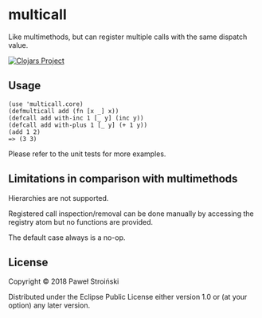 # multicall

Like multimethods, but can register multiple calls with the same dispatch value.

[![Clojars Project](https://img.shields.io/clojars/v/multicall.svg)](https://clojars.org/multicall)

## Usage

    (use 'multicall.core)
    (defmulticall add (fn [x _] x))
    (defcall add with-inc 1 [_ y] (inc y))
    (defcall add with-plus 1 [_ y] (+ 1 y))
    (add 1 2)
    => (3 3)

Please refer to the unit tests for more examples.

## Limitations in comparison with multimethods

Hierarchies are not supported.

Registered call inspection/removal can be done manually by accessing the
registry atom but no functions are provided.

The default case always is a no-op.

## License

Copyright © 2018 Paweł Stroiński

Distributed under the Eclipse Public License either version 1.0 or (at
your option) any later version.
